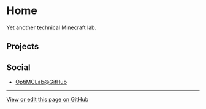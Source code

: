 # Home

Yet another technical Minecraft lab.

## Projects

## Social

* [OptiMCLab@GitHub](https://github.com/OptiMCLab)

------

[View or edit this page on GitHub](https://github.com/OptiMCLab/optimclab.github.io/)

